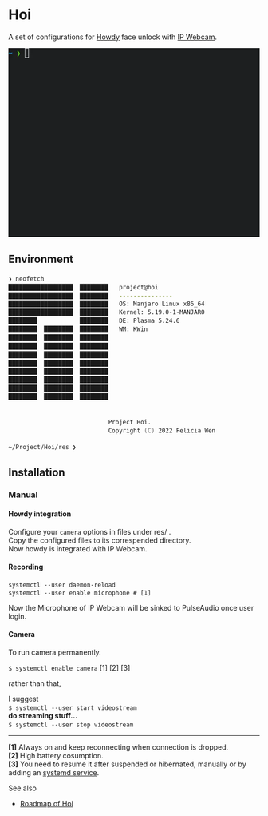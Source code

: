 # Hoi

A set of configurations for [Howdy](https://github.com/boltgolt/howdy) face unlock with [IP Webcam](https://market.android.com/details?id=com.pas.webcam).  

![Howdy sudo](Howdy_sudo.webp)

## Environment

```zsh
❯ neofetch
██████████████████  ████████   project@hoi 
██████████████████  ████████   --------------- 
██████████████████  ████████   OS: Manjaro Linux x86_64 
██████████████████  ████████   Kernel: 5.19.0-1-MANJARO 
████████            ████████   DE: Plasma 5.24.6 
████████  ████████  ████████   WM: KWin
████████  ████████  ████████
████████  ████████  ████████
████████  ████████  ████████
████████  ████████  ████████
████████  ████████  ████████
████████  ████████  ████████
████████  ████████  ████████
████████  ████████  ████████
                               

                            Project Hoi. 
                            Copyright (C) 2022 Felicia Wen

~/Project/Hoi/res ❯ 
```

## Installation

### Manual

#### Howdy integration  

Configure your `camera` options in files under res/ .  
Copy the configured files to its correspended directory.  
Now howdy is integrated with IP Webcam.  

#### Recording

```shell
systemctl --user daemon-reload
systemctl --user enable microphone # [1]
```

Now the Microphone of IP Webcam will be sinked to PulseAudio once user login.

#### Camera

To run camera permanently.

`$ systemctl enable camera` [1] [2] [3]

rather than that,  

I suggest  
`$ systemctl --user start videostream`  
**do streaming stuff...**  
`$ systemctl --user stop videostream`  

----

**[1]** Always on and keep reconnecting when connection is dropped.  
**[2]** High battery cosumption.  
**[3]** You need to resume it after suspended or hibernated, manually or by adding an [systemd service](res/.config/systemd/user/afterhibernate.service).

See also  

- [Roadmap of Hoi](https://felicia.pages.dev/2022/07/24/howdy的安装经历/)  
